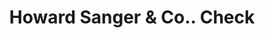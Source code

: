 ---
doi: 10.7916/D8HX2QQV
date_other: '1860'
date_other_textual: 1860-1869
form: printed ephemera
genre:
- Checks (bank checks)
name:
- Howard Sanger & Co.
object_in_context_url: https://biggert.cul.columbia.edu/items/view/ave_biggert_01021
subject_hierarchical_geographic:
- New York, New York, United States
subject_name:
- Howard Sanger & Co.
title: Howard Sanger & Co.. Check
sort_title: Howard Sanger & Co.. Check
call_number: ave_biggert_01021
coordinates:
- 40.71277777777778,-74.00583333333333
pid: ave_biggert_01021
identifiers: ave_biggert_01021
permalink: /biggert/ave_biggert_01021/
layout: iiif-image-page
---